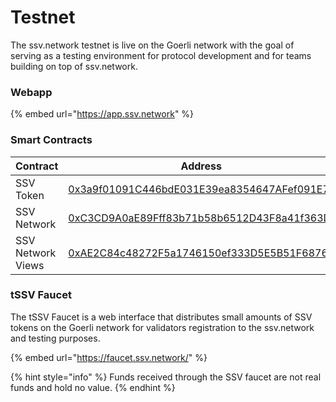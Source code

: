 # Testnet

The ssv.network testnet is live on the Goerli network with the goal of serving as a testing environment for protocol development and for teams building on top of ssv.network.

### Webapp

{% embed url="https://app.ssv.network" %}

### Smart Contracts

| **Contract**      | **Address**                                                                                                                               |
| ----------------- | ----------------------------------------------------------------------------------------------------------------------------------------- |
| SSV Token         | [0x3a9f01091C446bdE031E39ea8354647AFef091E7](https://goerli.etherscan.io/address/0x3a9f01091C446bdE031E39ea8354647AFef091E7)              |
| SSV Network       | [0xC3CD9A0aE89Fff83b71b58b6512D43F8a41f363D](https://goerli.etherscan.io/address/0xc3cd9a0ae89fff83b71b58b6512d43f8a41f363d)              |
| SSV Network Views | [0xAE2C84c48272F5a1746150ef333D5E5B51F68763](https://goerli.etherscan.io/address/0xAE2C84c48272F5a1746150ef333D5E5B51F68763#readContract) |

### tSSV Faucet <a href="#_652a6sxy0wse" id="_652a6sxy0wse"></a>

The tSSV Faucet is a web interface that distributes small amounts of SSV tokens on the Goerli network for validators registration to the ssv.network and testing purposes.

{% embed url="https://faucet.ssv.network/" %}

{% hint style="info" %}
Funds received through the SSV faucet are not real funds and hold no value.
{% endhint %}
